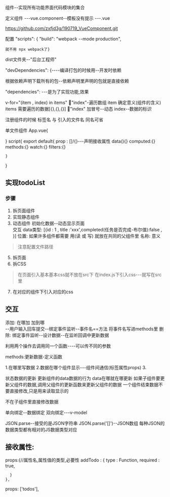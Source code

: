 组件--实现所有功能界面代码模块的集合

定义组件
---vue.component--模板没有提示
---.vue


https://github.com/zxfjd3g/190719_VueComponent.git

配置 "scripts": {
    "build": "webpack --mode production",
    
    就不用 npx webpack了}



dist文件夹--"后台工程师"


"devDependencies": {----编译打包的时候用--开发时依赖

根据依赖声明下载所有的包--依赖声明里声明的包就是直接依赖

"dependencies":  ---是为了实现功能,效果

v-for="(item , index) in  items"   :key:"index"-遍历数组
    item    确定意义(组件的含义) 
    items   需要遍历的数据[{},{},{}]
    :key:"index"    加冒号--动态     index--数据的标识

注册组件的时候  标签名 与 引入的文件名 同名可省

<!-- 模板里面访问的都是VM的属性 -->

单文件组件
App.vue{
    
}
script{
    export default{
        prop : []/{}---声明接收属性
        data(){}
        computed:{}
        methods:{}
        watch:{}
        filters:{}
        
    }
}


## 实现todoList   

### 步骤

1. 拆页面组件
2. 实现静态组件
3. 动态组件
        初始化数据--动态显示页面   
        交互
data类型: [{id : 1 , title :'xxx',completed(任务是否完成-布尔值):false ,  }]
    位置: 如果许多组件都需要  用(读 或 写)   就放在共同的父组件里
    名称: 意义


> 注意配置文件路径
5. 拆页面
6. 拆CSS 
> 在页面引入基本基本css就不放在src下
> 在index.js下引入css---就写在src里
7. 在对应的组件下引入对应的css


## 交互

添加: 在哪加  加到哪  
    --用户输入回车提交--绑定事件监听--事件名==方法
     将事件名写进methods里
删除: 
    绑定事件监听--设计数据--在监听回调中更新数据

利用两个操作去调用同一个函数----可以传不同的参数

methods:更新数据-定义函数


1.在哪里写数据
2.数据在哪个组件显示---组件间通信(标签属性props)
3.
   
状态数据的更新
    更新组件的data数据的行为    data在哪就在哪更新
    如果子组件要更新父组件的数据,调用父组件的更新函数来更新父组件的数据
    一个组件结束数据不要直接修改,只是用来读取显示的

不在子组件里直接修改数据

单向绑定--数据绑定
双向绑定---v-model


JSON.parse--接受的是JSON字符串
JSON.parse('[]')--JSON数组
每种JSON的数据类型都有相对的JS数据类型对应


## 接收属性:
 props:{//属性名,属性值的类型,必要性
      addTodo : {
        type : Function,
        required : true,

      }
    },

props: ['todos'],














